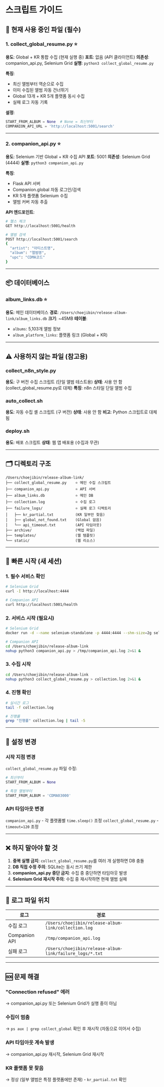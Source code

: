 # 스크립트 가이드

## 🎯 현재 사용 중인 파일 (필수)

### 1. collect_global_resume.py ⭐
**용도**: Global + KR 통합 수집 (현재 실행 중)
**포트**: 없음 (API 클라이언트)
**의존성**: companion_api.py, Selenium Grid
**실행**: `python3 collect_global_resume.py`

**특징**:
- 최신 앨범부터 역순으로 수집
- 이미 수집된 앨범 자동 건너뛰기
- Global 13개 + KR 5개 플랫폼 동시 수집
- 실패 로그 자동 기록

**설정**:
```python
START_FROM_ALBUM = None  # None = 최신부터
COMPANION_API_URL = 'http://localhost:5001/search'
```

---

### 2. companion_api.py ⭐
**용도**: Selenium 기반 Global + KR 수집 API
**포트**: 5001
**의존성**: Selenium Grid (4444)
**실행**: `python3 companion_api.py`

**특징**:
- Flask API 서버
- Companion.global 자동 로그인/검색
- KR 5개 플랫폼 Selenium 수집
- 앨범 커버 자동 추출

**API 엔드포인트**:
```bash
# 헬스 체크
GET http://localhost:5001/health

# 앨범 검색
POST http://localhost:5001/search
{
  "artist": "아티스트명",
  "album": "앨범명",
  "upc": "CDMA코드"
}
```

---

## 📦 데이터베이스

### album_links.db ⭐
**용도**: 메인 데이터베이스
**경로**: `/Users/choejibin/release-album-link/album_links.db`
**크기**: ~45MB
**테이블**:
- `albums`: 5,103개 앨범 정보
- `album_platform_links`: 플랫폼 링크 (Global + KR)

---

## ⚠️ 사용하지 않는 파일 (참고용)

### collect_n8n_style.py
**용도**: 구 버전 수집 스크립트 (단일 앨범 테스트용)
**상태**: 사용 안 함 (collect_global_resume.py로 대체)
**특징**: n8n 스타일 단일 앨범 수집

### auto_collect.sh
**용도**: 자동 수집 셸 스크립트 (구 버전)
**상태**: 사용 안 함
**비고**: Python 스크립트로 대체됨

### deploy.sh
**용도**: 배포 스크립트
**상태**: 웹 앱 배포용 (수집과 무관)

---

## 🗂️ 디렉토리 구조

```
/Users/choejibin/release-album-link/
├── collect_global_resume.py    ⭐ 메인 수집 스크립트
├── companion_api.py            ⭐ API 서버
├── album_links.db              ⭐ 메인 DB
├── collection.log              ⭐ 수집 로그
├── failure_logs/               ⭐ 실패 로그 디렉토리
│   ├── kr_partial.txt          (KR 일부만 찾음)
│   ├── global_not_found.txt    (Global 없음)
│   └── api_timeout.txt         (API 타임아웃)
├── archive/                    (백업 파일)
├── templates/                  (웹 템플릿)
└── static/                     (웹 리소스)
```

---

## 🚀 빠른 시작 (새 세션)

### 1. 필수 서비스 확인
```bash
# Selenium Grid
curl -I http://localhost:4444

# Companion API
curl http://localhost:5001/health
```

### 2. 서비스 시작 (필요시)
```bash
# Selenium Grid
docker run -d --name selenium-standalone -p 4444:4444 --shm-size=2g seleniarm/standalone-chromium:latest

# Companion API
cd /Users/choejibin/release-album-link
nohup python3 companion_api.py > /tmp/companion_api.log 2>&1 &
```

### 3. 수집 시작
```bash
cd /Users/choejibin/release-album-link
nohup python3 collect_global_resume.py > collection.log 2>&1 &
```

### 4. 진행 확인
```bash
# 실시간 로그
tail -f collection.log

# 진행률
grep "진행률" collection.log | tail -5
```

---

## 🔧 설정 변경

### 시작 지점 변경
`collect_global_resume.py` 파일 수정:
```python
# 최신부터
START_FROM_ALBUM = None

# 특정 앨범부터
START_FROM_ALBUM = 'CDMA03000'
```

### API 타임아웃 변경
`companion_api.py` - 각 플랫폼별 `time.sleep()` 조정
`collect_global_resume.py` - `timeout=120` 조정

---

## ❌ 하지 말아야 할 것

1. **중복 실행 금지**: `collect_global_resume.py`를 여러 개 실행하면 DB 충돌
2. **DB 직접 수정 주의**: SQLite는 동시 쓰기 제한
3. **companion_api.py 중단 금지**: 수집 중 중단하면 타임아웃 발생
4. **Selenium Grid 재시작 주의**: 수집 중 재시작하면 현재 앨범 실패

---

## 📝 로그 파일 위치

| 로그 | 경로 |
|------|------|
| 수집 로그 | `/Users/choejibin/release-album-link/collection.log` |
| Companion API | `/tmp/companion_api.log` |
| 실패 로그 | `/Users/choejibin/release-album-link/failure_logs/*.txt` |

---

## 🆘 문제 해결

### "Connection refused" 에러
→ companion_api.py 또는 Selenium Grid가 실행 중이 아님

### 수집이 멈춤
→ `ps aux | grep collect_global` 확인 후 재시작 (자동으로 이어서 수집)

### API 타임아웃 계속 발생
→ companion_api.py 재시작, Selenium Grid 재시작

### KR 플랫폼 못 찾음
→ 정상 (일부 앨범은 특정 플랫폼에만 존재) - `kr_partial.txt` 확인
